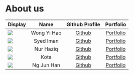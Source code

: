 # About us

| Display                                                                                                                                       |    Name     |              Github Profile               |               Portfolio                |
|-----------------------------------------------------------------------------------------------------------------------------------------------|:-----------:|:-----------------------------------------:|:--------------------------------------:|
| ![](https://assets.mycast.io/characters/mayor-3940618-normal.jpg)                                                                             | Wong Yi Hao |   [Github](https://github.com/YHWong20)   |   [Portfolio](docs/team/yhwong20.md)   |
| ![](https://comicvine.gamespot.com/a/uploads/scale_medium/11/111746/5814382-powerpuffgirls-bubbles_large.png)                                 |  Syed Iman  | [Github](https://github.com/imanamirshah) | [Portfolio](docs/team/imanamirshah.md) |
| ![](https://static.wikia.nocookie.net/puppet/images/4/43/Mona.png/revision/latest?cb=20230924201401)                                          |  Nur Haziq  |  [Github](https://github.com/nur-haziq)   |  [Portfolio](docs/team/nur-haziq.md)   |
| ![](https://static.wikia.nocookie.net/villains/images/f/f0/MotoJojo.png/revision/latest?cb=20190118162531)                                    |    Kota     |    [Github](https://github.com/nkotaa)    |    [Portfolio](docs/team/nkotaa.md)    |
| ![](https://static.wikia.nocookie.net/powerpuff/images/2/23/Blossom-pic.png/revision/latest/thumbnail/width/360/height/360?cb=20190329151816) | Ng Jun Han  |  [Github](https://github.com/PureUsagi)   |  [Portfolio](docs/team/PureUsagi.md)   |

